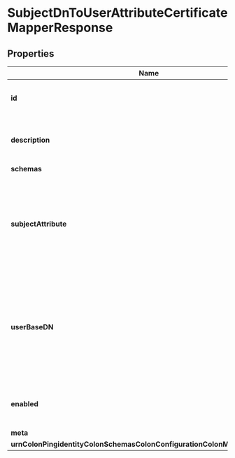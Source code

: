 

# SubjectDnToUserAttributeCertificateMapperResponse


## Properties

| Name | Type | Description | Notes |
|------------ | ------------- | ------------- | -------------|
|**id** | **String** | Name of the Certificate Mapper |  |
|**description** | **String** | A description for this Certificate Mapper |  [optional] |
|**schemas** | **List&lt;EnumsubjectDnToUserAttributeCertificateMapperSchemaUrn&gt;** |  |  |
|**subjectAttribute** | **String** | Specifies the name or OID of the attribute whose value should exactly match the certificate subject DN. |  |
|**userBaseDN** | **List&lt;String&gt;** | Specifies the base DNs that should be used when performing searches to map the client certificate to a user entry. |  [optional] |
|**enabled** | **Boolean** | Indicates whether the Certificate Mapper is enabled. |  |
|**meta** | [**MetaMeta**](MetaMeta.md) |  |  [optional] |
|**urnColonPingidentityColonSchemasColonConfigurationColonMessagesColon20** | [**MetaUrnPingidentitySchemasConfigurationMessages20**](MetaUrnPingidentitySchemasConfigurationMessages20.md) |  |  [optional] |



